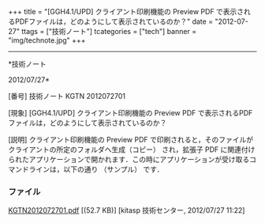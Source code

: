 ﻿+++
title = "[GGH4.1/UPD] クライアント印刷機能の Preview PDF で表示されるPDFファイルは，どのようにして表示されているのか？"
date = "2012-07-27"
ttags = ["技術ノート"]
tcategories = ["tech"]
banner = "img/technote.jpg"
+++

-----------------------------------------------------------------------------------------------------------------------------

*技術ノート

2012/07/27*


[番号]
技術ノート KGTN 2012072701

[現象]
[GGH4.1/UPD] クライアント印刷機能の Preview PDF
で表示されるPDFファイルは，どのようにして表示されているのか？

[説明]
クライアント印刷機能の Preview PDF
で印刷されると，そのファイルがクライアントの所定のフォルダへ生成（コピー）
され，拡張子 PDF
に関連付けられたアプリケーションで開かれます．この時にアプリケーションが受け取るコマンドラインは，以下の通り
（サンプル） です．


### ファイル

 
 


[KGTN2012072701.pdf](http://techreport.kitasp.net/attachments/download/963/KGTN2012072701.pdf)
 [(52.7 KB)] [kitasp 技術センター, 2012/07/27
11:22]


 


 

